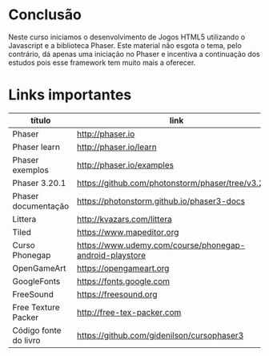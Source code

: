 # Conclusão

Neste curso iniciamos o desenvolvimento de Jogos HTML5 utilizando o Javascript e a biblioteca Phaser. Este material não esgota o tema, pelo contrário, dá apenas uma iniciação no Phaser e incentiva a continuação dos estudos pois esse framework tem muito mais a oferecer.

# Links importantes

| título | link|
| ----------- | ----------- |
| Phaser | <http://phaser.io> |
|Phaser learn | <http://phaser.io/learn>|
|  Phaser exemplos| http://phaser.io/examples |
| Phaser 3.20.1| https://github.com/photonstorm/phaser/tree/v3.20.1|
| Phaser documentação | https://photonstorm.github.io/phaser3-docs |
| Littera | http://kvazars.com/littera |
| Tiled | https://www.mapeditor.org |
| Curso Phonegap | https://www.udemy.com/course/phonegap-android-playstore |
| OpenGameArt | https://opengameart.org |
| GoogleFonts | https://fonts.google.com |
| FreeSound | https://freesound.org |
| Free Texture Packer | http://free-tex-packer.com |
| Código fonte do livro | https://github.com/gidenilson/cursophaser3 |
